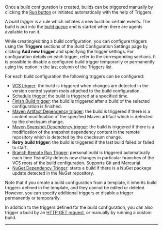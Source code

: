 [//]: # (title: Configuring Build Triggers)
[//]: # (auxiliary-id: Configuring Build Triggers)

Once a build configuration is created, builds can be triggered manually by clicking the [Run button](triggering-a-custom-build.md#Run+Custom+Build+dialog) or initiated automatically with the help of Triggers.

A _build trigger_ is a rule which initiates a new build on certain events. The build is put into the [build queue](build-queue.md) and is started when there are agents available to run it.

While creating/editing a build configuration, you can configure triggers using the __Triggers__ sections of the Build Configuration Settings page by clicking __Add new trigger__ and specifying the trigger settings. For configuration details on each trigger, refer to the corresponding sections. It is possible to disable a configured build trigger temporarily or permanently using the option in the last column of the Triggers list.

For each build configuration the following triggers can be configured:
* [VCS trigger](configuring-vcs-triggers.md): the build is triggered when changes are detected in the version control system roots attached to the build configuration.
* [Schedule trigger](configuring-schedule-triggers.md): the build is triggered at a specified time.
* [Finish Build trigger](configuring-finish-build-trigger.md): the build is triggered after a build of the selected configuration is finished.
* [Maven Artifact Dependency trigger](configuring-maven-triggers.md#Maven+Artifact+Dependency+Trigger): the build is triggered if there is a content modification of the specified Maven artifact which is detected by the checksum change.
* [Maven Snapshot Dependency trigger](configuring-maven-triggers.md#Maven+Snapshot+Dependency+Trigger): the build is triggered if there is a modification of the snapshot dependency content in the remote repository which is detected by the checksum change.
* __Retry build trigger__: the build is triggered if the last build failed or failed to start.
* [Branch Remote Run Trigger](branch-remote-run-trigger.md): personal build is triggered automatically each time TeamCity detects new changes in particular branches of the VCS roots of the build configuration. Supports Git and Mercurial.
* [NuGet Dependency Trigger](nuget-dependency-trigger.md): starts a build if there is a NuGet package update detected in the NuGet repository.
<tip>

Note that if you create a build configuration from a template, it inherits build triggers defined in the template, and they cannot be edited or deleted. However, you can specify additional triggers or disable a trigger permanently or temporarily.
</tip>

In addition to the triggers defined for the build configuration, you can also trigger a build by an [HTTP GET request](accessing-server-by-http.md#Triggering+a+Build+From+Script), or manually by running a custom build.

__ __